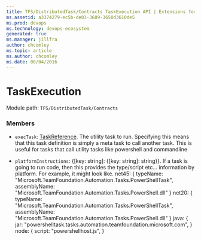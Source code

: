 ```yaml
---
title: TFS/DistributedTask/Contracts TaskExecution API | Extensions for Azure DevOps Services
ms.assetid: a3374279-ec5b-de03-3609-3650d3610de5
ms.prod: devops
ms.technology: devops-ecosystem
generated: true
ms.manager: jillfra
author: chcomley
ms.topic: article
ms.author: chcomley
ms.date: 08/04/2016
---
```


# TaskExecution

Module path: `TFS/DistributedTask/Contracts`


### Members

* `execTask`: [TaskReference](../../../TFS/DistributedTask/Contracts/TaskReference.md). The utility task to run.  Specifying this means that this task definition is simply a meta task to call another task. This is useful for tasks that call utility tasks like powershell and commandline

* `platformInstructions`: {[key: string]: {[key: string]: string}}. If a task is going to run code, then this provides the type/script etc... information by platform. For example, it might look like. net45: { typeName: &quot;Microsoft.TeamFoundation.Automation.Tasks.PowerShellTask&quot;, assemblyName: &quot;Microsoft.TeamFoundation.Automation.Tasks.PowerShell.dll&quot; } net20: { typeName: &quot;Microsoft.TeamFoundation.Automation.Tasks.PowerShellTask&quot;, assemblyName: &quot;Microsoft.TeamFoundation.Automation.Tasks.PowerShell.dll&quot; } java: { jar: &quot;powershelltask.tasks.automation.teamfoundation.microsoft.com&quot;, } node: { script: &quot;powershellhost.js&quot;, }

